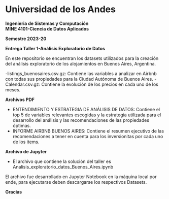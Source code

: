 # Universidad de los Andes
**Ingenieria de Sistemas y Computación** <br>
**MINE 4101-Ciencia de Datos Aplicados**

**Semestre 2023-20**

**Entrega Taller 1-Análisis Exploratorio de Datos**

En este repositorio se encuentran los datasets utilizados para la creación del análisis exploratorio de los alojamientos en Buenos Aires, Argentina.

-listings_buenosaires.csv.gz: Contiene las variables a analizar en Airbnb con todas sus propiedades para la Ciudad Autónoma de Buenos Aires.
-Calendar.csv.gz: Contiene la evolución de los precios en cada uno de los meses.

**Archivos PDF**

- ENTENDIMIENTO Y ESTRATEGIA DE ANÁLISIS DE DATOS: Contiene el top 5 de variables relevantes escogidas y la estrategia utilizada para el desarrollo del análisis y las recomendaciones de las propiedades óptimas.
- INFORME AIRBNB BUENOS AIRES: Contiene el resumen ejecutivo de las recomendaciones a tener en cuenta para los inversionitas por cada uno de los items.

**Archivo de Jupyter**

- El archivo que contiene la solución del taller es Analisis_exploratorio_datos_Buenos_Aires.ipynb

El archivo fue desarrollado en Jupyter Notebook en la máquina local por ende, para ejecutarse deben descargarse los respectivos Datasets.

**Gracias**






